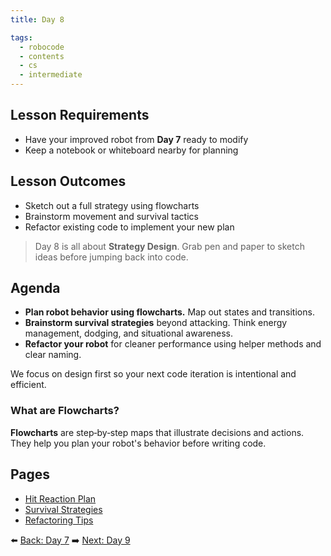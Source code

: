 ```yaml
---
title: Day 8

tags:
  - robocode
  - contents
  - cs
  - intermediate
---
```


## Lesson Requirements

- Have your improved robot from **Day 7** ready to modify
- Keep a notebook or whiteboard nearby for planning

## Lesson Outcomes

- Sketch out a full strategy using flowcharts
- Brainstorm movement and survival tactics
- Refactor existing code to implement your new plan

> Day 8 is all about **Strategy Design**. Grab pen and paper to sketch ideas before jumping back into code.

## Agenda

- **Plan robot behavior using flowcharts.** Map out states and transitions.
- **Brainstorm survival strategies** beyond attacking. Think energy management, dodging, and situational awareness.
- **Refactor your robot** for cleaner performance using helper methods and clear naming.

We focus on design first so your next code iteration is intentional and efficient.

### What are Flowcharts?

**Flowcharts** are step‑by‑step maps that illustrate decisions and actions. They
help you plan your robot's behavior before writing code.

## Pages

- [Hit Reaction Plan](/robocode/Day-8/00_hit_reaction_plan)
- [Survival Strategies](/robocode/Day-8/01_survival_strategies)
- [Refactoring Tips](/robocode/Day-8/02_refactoring)

⬅️ [Back: Day 7](/robocode/Day-7/index)
➡️ [Next: Day 9](/robocode/Day-9/index)
